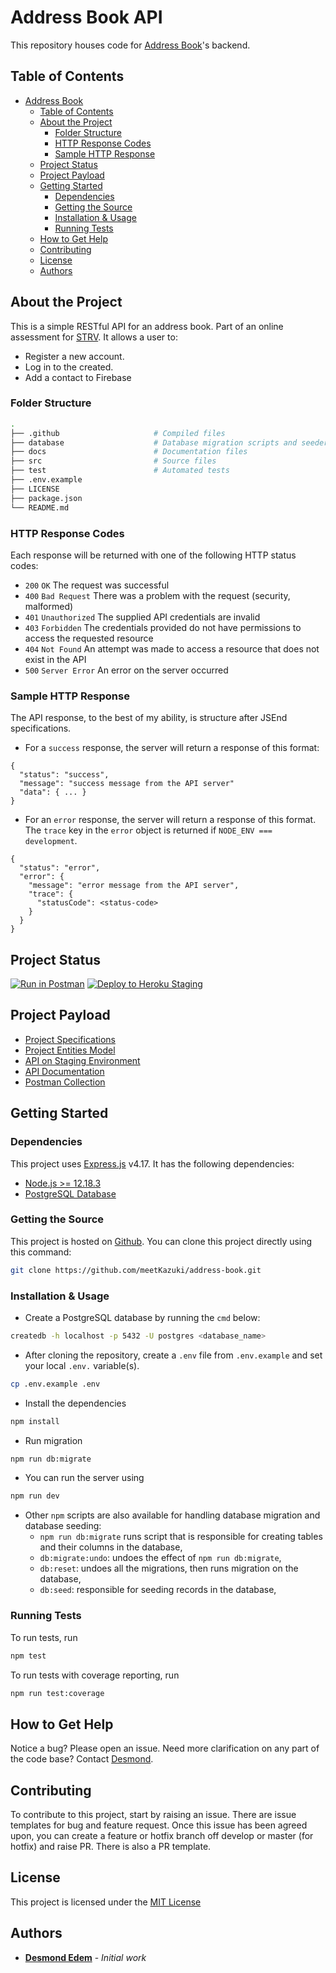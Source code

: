 # Address Book API

This repository houses code for [Address Book](https://address-staging.herokuapp.com/api/v1/docs)'s backend.

## Table of Contents

- [Address Book](#address-book)
  - [Table of Contents](#table-of-contents)
  - [About the Project](#about-the-project)
    - [Folder Structure](#folder-structure)
    - [HTTP Response Codes](#http-response-codes)
    - [Sample HTTP Response](#sample-http-response)
  - [Project Status](#project-status)
  - [Project Payload](#project-payload)
  - [Getting Started](#getting-started)
    - [Dependencies](#dependencies)
    - [Getting the Source](#getting-the-source)
    - [Installation & Usage](#installation-usage)
    - [Running Tests](#running-tests)
  - [How to Get Help](#how-to-get-help)
  - [Contributing](#contributing)
  - [License](#license)
  - [Authors](#authors)

## About the Project

This is a simple RESTful API for an address book. Part of an online assessment for [STRV](https://www.strv.com/). It allows a user to:

- Register a new account.
- Log in to the created.
- Add a contact to Firebase

### Folder Structure

```bash
.
├── .github                     # Compiled files
├── database                    # Database migration scripts and seeders
├── docs                        # Documentation files
├── src                         # Source files
├── test                        # Automated tests
├── .env.example
├── LICENSE
├── package.json
└── README.md
```

### HTTP Response Codes

Each response will be returned with one of the following HTTP status codes:

- `200` `OK` The request was successful
- `400` `Bad Request` There was a problem with the request (security, malformed)
- `401` `Unauthorized` The supplied API credentials are invalid
- `403` `Forbidden` The credentials provided do not have permissions to access the requested resource
- `404` `Not Found` An attempt was made to access a resource that does not exist in the API
- `500` `Server Error` An error on the server occurred

### Sample HTTP Response

The API response, to the best of my ability, is structure after JSEnd specifications.

- For a `success` response, the server will return a response of this format:

```
{
  "status": "success",
  "message": "success message from the API server"
  "data": { ... }
}
```

- For an `error` response, the server will return a response of this format. The `trace` key in the `error` object is returned if `NODE_ENV === development`.

```
{
  "status": "error",
  "error": {
    "message": "error message from the API server",
    "trace": {
      "statusCode": <status-code>
    }
  }
}
```

## Project Status

[![Run in Postman](https://run.pstmn.io/button.svg)](https://app.getpostman.com/run-collection/354a513337c5a0a5d299?action=collection%2Fimport#?env%5BAddress%20Development%20Environment%5D=W3sia2V5IjoiQVBJX1VSTCIsInZhbHVlIjoibG9jYWxob3N0OjcwMDkvYXBpL3YxIiwiZW5hYmxlZCI6dHJ1ZX0seyJrZXkiOiJBVVRIT1JJWkFUSU9OX1RPS0VOIiwidmFsdWUiOiIiLCJlbmFibGVkIjp0cnVlfSx7ImtleSI6IlNUQUdJTkdfVVJMIiwidmFsdWUiOiJodHRwczovL2FkZHJlc3Mtc3RhZ2luZy5oZXJva3VhcHAuY29tL2FwaS92MSIsImVuYWJsZWQiOnRydWV9XQ==)
[![Deploy to Heroku Staging](https://github.com/meetKazuki/address-book/actions/workflows/heroku-deployment-staging.yml/badge.svg)](https://github.com/meetKazuki/address-book/actions/workflows/heroku-deployment-staging.yml)

## Project Payload

- [Project Specifications](https://docs.google.com/document/d/1BnMjK5p4VK7lZcukUyHo0nICqb94bJKhHkwiSEoylOE/edit#heading=h.tdkswnxuwklt)
- [Project Entities Model](https://dbdiagram.io/d/6075157eb6aeb3052d8fcd46)
- [API on Staging Environment](https://address-staging.herokuapp.com/api/v1)
- [API Documentation](https://address-staging.herokuapp.com/api/v1/docs)
- [Postman Collection](https://documenter.getpostman.com/view/7505181/TzRNEV3x)

## Getting Started

### Dependencies

This project uses [Express.js](https://expressjs.com/) v4.17. It has the following dependencies:

- [Node.js >= 12.18.3](https://nodejs.org/en/download)
- [PostgreSQL Database](https://www.postgresql.org/download/)

### Getting the Source

This project is hosted on [Github](https://github.com/meetKazuki/address-book). You can clone this project directly using this command:

```sh
git clone https://github.com/meetKazuki/address-book.git
```

### Installation & Usage

- Create a PostgreSQL database by running the `cmd` below:

```sh
createdb -h localhost -p 5432 -U postgres <database_name>
```

- After cloning the repository, create a `.env` file from `.env.example` and set your local `.env.` variable(s).

```sh
cp .env.example .env
```
- Install the dependencies

```sh
npm install
```
- Run migration

```sh
npm run db:migrate
```
- You can run the server using

```sh
npm run dev
```
- Other `npm` scripts are also available for handling database migration and database seeding:
  - `npm run db:migrate` runs script that is responsible for creating tables and their columns in the database,
  - `db:migrate:undo`: undoes the effect of `npm run db:migrate`,
  - `db:reset`: undoes all the migrations, then runs migration on the database,
  - `db:seed`: responsible for seeding records in the database,

### Running Tests

To run tests, run

```sh
npm test
```

To run tests with coverage reporting, run

```sh
npm run test:coverage
```

## How to Get Help

Notice a bug? Please open an issue. Need more clarification on any part of the code base? Contact [Desmond](https://github.com/meetKazuki).

## Contributing

To contribute to this project, start by raising an issue. There are issue templates for bug and feature request. Once this issue has been agreed upon, you can create a feature or hotfix branch off develop or master (for hotfix) and raise PR. There is also a PR template.

## License

This project is licensed under the [MIT License]('https://opensource.org/licenses/MIT')

## Authors

- **[Desmond Edem](https://github.com/meetKazuki)** - _Initial work_
